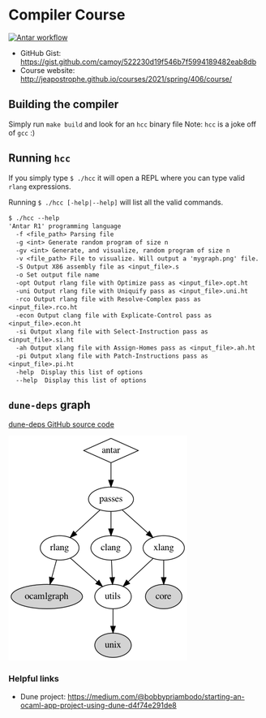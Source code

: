 
# Compiler Course

[![Antar workflow](https://github.com/hasantouma/antar/actions/workflows/workflow.yml/badge.svg?branch=main)](https://github.com/hasantouma/antar/actions/workflows/workflow.yml)

* GitHub Gist: https://gist.github.com/camoy/522230d19f546b7f5994189482eab8db
* Course website: http://jeapostrophe.github.io/courses/2021/spring/406/course/

## Building the compiler
Simply run `make build` and look for an `hcc` binary file
Note: `hcc` is a joke off of `gcc` :)

## Running `hcc`
If you simply type `$ ./hcc` it will open a REPL where you can type valid `rlang` expressions.

Running `$ ./hcc [-help|--help]` will list all the valid commands.

```shell
$ ./hcc --help
'Antar R1' programming language
  -f <file_path> Parsing file
  -g <int> Generate random program of size n
  -gv <int> Generate, and visualize, random program of size n
  -v <file_path> File to visualize. Will output a 'mygraph.png' file.
  -S Output X86 assembly file as <input_file>.s
  -o Set output file name
  -opt Output rlang file with Optimize pass as <input_file>.opt.ht
  -uni Output rlang file with Uniquify pass as <input_file>.uni.ht
  -rco Output rlang file with Resolve-Complex pass as <input_file>.rco.ht
  -econ Output clang file with Explicate-Control pass as <input_file>.econ.ht
  -si Output xlang file with Select-Instruction pass as <input_file>.si.ht
  -ah Output xlang file with Assign-Homes pass as <input_file>.ah.ht
  -pi Output xlang file with Patch-Instructions pass as <input_file>.pi.ht
  -help  Display this list of options
  --help  Display this list of options
```

## `dune-deps` graph

[dune-deps GitHub source code](https://github.com/mjambon/dune-deps)

![graph for antar dependencies](img/deps.png)

### Helpful links
* Dune project: https://medium.com/@bobbypriambodo/starting-an-ocaml-app-project-using-dune-d4f74e291de8

